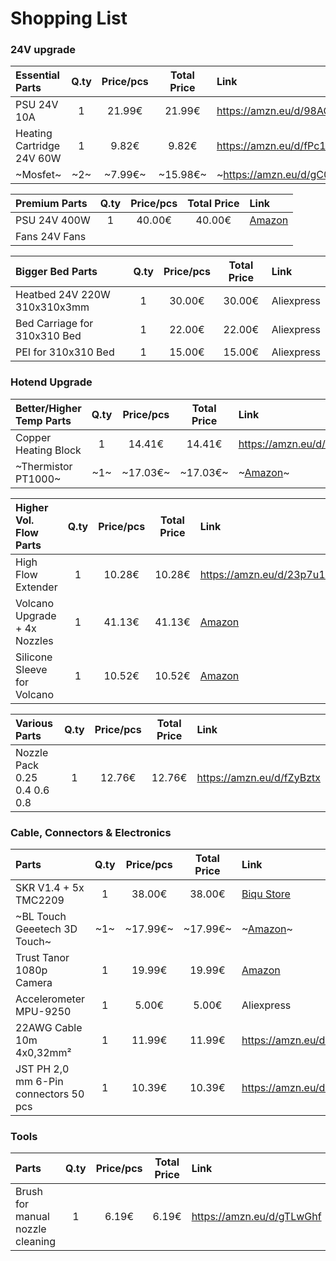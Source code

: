 # Shopping List

### 24V upgrade
| Essential Parts | Q.ty | Price/pcs | Total Price | Link |
| :---- | :--: | :-------: | :---------: | :--- |
| PSU 24V 10A | 1 | 21.99€ | 21.99€ | https://amzn.eu/d/98ACVGW |
| Heating Cartridge 24V 60W | 1 | 9.82€ | 9.82€ | https://amzn.eu/d/fPc1Qdf |
| ~Mosfet~ | ~2~ | ~7.99€~ | ~15.98€~ | ~https://amzn.eu/d/gC0cth3~ |

| Premium Parts | Q.ty | Price/pcs | Total Price | Link |
| :---- | :--: | :-------: | :---------: | :--- |
| PSU 24V 400W | 1 | 40.00€ | 40.00€ | [Amazon](https://amzn.eu/d/752sOHk) |
| Fans 24V Fans | | | | |

| Bigger Bed Parts | Q.ty | Price/pcs | Total Price | Link |
| :---- | :--: | :-------: | :---------: | :--- |
| Heatbed 24V 220W 310x310x3mm | 1 | 30.00€ | 30.00€ | Aliexpress |
| Bed Carriage for 310x310 Bed | 1 | 22.00€ | 22.00€ | Aliexpress |
| PEI for 310x310 Bed | 1 | 15.00€ | 15.00€ | Aliexpress|

### Hotend Upgrade
| Better/Higher Temp Parts | Q.ty | Price/pcs | Total Price | Link |
| :---- | :--: | :-------: | :---------: | :--- |
| Copper Heating Block | 1 | 14.41€ | 14.41€ | https://amzn.eu/d/8kFlgkn |
| ~Thermistor PT1000~ | ~1~ | ~17.03€~ | ~17.03€~ | ~[Amazon](https://amzn.eu/d/7IsRVP3)~ |

| Higher Vol. Flow Parts | Q.ty | Price/pcs | Total Price | Link |
| :---- | :--: | :-------: | :---------: | :--- |
| High Flow Extender | 1 | 10.28€ | 10.28€ | https://amzn.eu/d/23p7u1m |
| Volcano Upgrade + 4x Nozzles | 1 | 41.13€ | 41.13€ | [Amazon](https://amzn.eu/d/cslXWzX) |
| Silicone Sleeve for Volcano | 1 | 10.52€ | 10.52€ | [Amazon](https://amzn.eu/d/7oBJZNq) |

| Various Parts | Q.ty | Price/pcs | Total Price | Link |
| :---- | :--: | :-------: | :---------: | :--- |
| Nozzle Pack 0.25 0.4 0.6 0.8 | 1 | 12.76€ | 12.76€ | https://amzn.eu/d/fZyBztx |

### Cable, Connectors & Electronics
| Parts | Q.ty | Price/pcs | Total Price | Link |
| :---- | :--: | :-------: | :---------: | :--- |
| SKR V1.4 + 5x TMC2209 | 1 | 38.00€ | 38.00€ | [Biqu Store](https://biqu.equipment/products/bigtreetech-skr-v1-4-skr-v1-4-turbo-control-board-tmc2209-tmc2208-eeprom-v1-0-exp-mot-v1-0-3d-printer-parts-for-ender-3?variant=39564431294562) |
| ~BL Touch Geeetech 3D Touch~ | ~1~ | ~17.99€~ | ~17.99€~ | ~[Amazon](https://amzn.eu/d/eYLPaeV)~ |
| Trust Tanor 1080p Camera | 1 | 19.99€ | 19.99€ | [Amazon](https://amzn.eu/d/auxyUkP) |
| Accelerometer MPU-9250 | 1 | 5.00€ | 5.00€ | Aliexpress |
| 22AWG Cable 10m 4x0,32mm² | 1 | 11.99€ | 11.99€ | https://amzn.eu/d/6Izevl7 |
| JST PH 2,0 mm 6-Pin connectors 50 pcs | 1 | 10.39€ | 10.39€ | https://amzn.eu/d/cVJfJTj |

### Tools
| Parts | Q.ty | Price/pcs | Total Price | Link |
| :---- | :--: | :-------: | :---------: | :--- |
| Brush for manual nozzle cleaning | 1 | 6.19€ | 6.19€ | https://amzn.eu/d/gTLwGhf |
